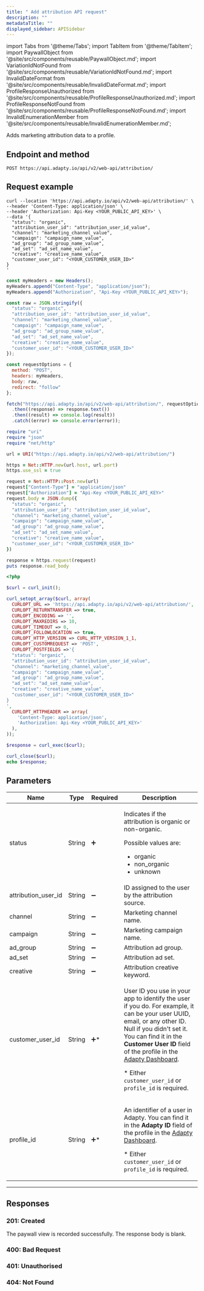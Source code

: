 ```yaml
---
title: " Add attribution API request"
description: ""
metadataTitle: ""
displayed_sidebar: APISidebar
---
```


import Tabs from '@theme/Tabs'; 
import TabItem from '@theme/TabItem'; 
import PaywallObject from '@site/src/components/reusable/PaywallObject.md';
import VariationIdNotFound from '@site/src/components/reusable/VariationIdNotFound.md';
import InvalidDateFormat from '@site/src/components/reusable/InvalidDateFormat.md';
import ProfileResponseUnauthorized from '@site/src/components/reusable/ProfileResponseUnauthorized.md';
import ProfileResponseNotFound from '@site/src/components/reusable/ProfileResponseNotFound.md';
import InvalidEnumerationMember from '@site/src/components/reusable/InvalidEnumerationMember.md';

Adds marketing attribution data to a profile.

## Endpoint and method

```text
POST https://api.adapty.io/api/v2/web-api/attribution/
```

## Request example

<Tabs> <TabItem value="shell" label="cURL" default>

```shell
curl --location 'https://api.adapty.io/api/v2/web-api/attribution/' \
--header 'Content-Type: application/json' \
--header 'Authorization: Api-Key <YOUR_PUBLIC_API_KEY>' \
--data '{
  "status": "organic",
  "attribution_user_id": "attribution_user_id_value",
  "channel": "marketing_channel_value",
  "campaign": "campaign_name_value",
  "ad_group": "ad_group_name_value",
  "ad_set": "ad_set_name_value",
  "creative": "creative_name_value",
  "customer_user_id": "<YOUR_CUSTOMER_USER_ID>"
}
'
```

</TabItem> 
<TabItem value="javascript" label="JavaScript" default>  

```javascript
const myHeaders = new Headers();
myHeaders.append("Content-Type", "application/json");
myHeaders.append("Authorization", "Api-Key <YOUR_PUBLIC_API_KEY>");

const raw = JSON.stringify({
  "status": "organic",
  "attribution_user_id": "attribution_user_id_value",
  "channel": "marketing_channel_value",
  "campaign": "campaign_name_value",
  "ad_group": "ad_group_name_value",
  "ad_set": "ad_set_name_value",
  "creative": "creative_name_value",
  "customer_user_id": "<YOUR_CUSTOMER_USER_ID>"
});

const requestOptions = {
  method: "POST",
  headers: myHeaders,
  body: raw,
  redirect: "follow"
};

fetch("https://api.adapty.io/api/v2/web-api/attribution/", requestOptions)
  .then((response) => response.text())
  .then((result) => console.log(result))
  .catch((error) => console.error(error));
```

</TabItem> 
<TabItem value="ruby" label="Ruby" default>  

```ruby
require "uri"
require "json"
require "net/http"

url = URI("https://api.adapty.io/api/v2/web-api/attribution/")

https = Net::HTTP.new(url.host, url.port)
https.use_ssl = true

request = Net::HTTP::Post.new(url)
request["Content-Type"] = "application/json"
request["Authorization"] = "Api-Key <YOUR_PUBLIC_API_KEY>"
request.body = JSON.dump({
  "status": "organic",
  "attribution_user_id": "attribution_user_id_value",
  "channel": "marketing_channel_value",
  "campaign": "campaign_name_value",
  "ad_group": "ad_group_name_value",
  "ad_set": "ad_set_name_value",
  "creative": "creative_name_value",
  "customer_user_id": "<YOUR_CUSTOMER_USER_ID>"
})

response = https.request(request)
puts response.read_body
```

</TabItem> 
<TabItem value="php" label="PHP" default>  

```php
<?php

$curl = curl_init();

curl_setopt_array($curl, array(
  CURLOPT_URL => 'https://api.adapty.io/api/v2/web-api/attribution/',
  CURLOPT_RETURNTRANSFER => true,
  CURLOPT_ENCODING => '',
  CURLOPT_MAXREDIRS => 10,
  CURLOPT_TIMEOUT => 0,
  CURLOPT_FOLLOWLOCATION => true,
  CURLOPT_HTTP_VERSION => CURL_HTTP_VERSION_1_1,
  CURLOPT_CUSTOMREQUEST => 'POST',
  CURLOPT_POSTFIELDS =>'{
  "status": "organic",
  "attribution_user_id": "attribution_user_id_value",
  "channel": "marketing_channel_value",
  "campaign": "campaign_name_value",
  "ad_group": "ad_group_name_value",
  "ad_set": "ad_set_name_value",
  "creative": "creative_name_value",
  "customer_user_id": "<YOUR_CUSTOMER_USER_ID>"
}
',
  CURLOPT_HTTPHEADER => array(
    'Content-Type: application/json',
    'Authorization: Api-Key <YOUR_PUBLIC_API_KEY>'
  ),
));

$response = curl_exec($curl);

curl_close($curl);
echo $response;
```

</TabItem> 
</Tabs>

## Parameters

| Name                | Type   | Required           | Description                                                  |
| ------------------- | ------ | ------------------ | ------------------------------------------------------------ |
| status              | String | :heavy_plus_sign:  | <p>Indicates if the attribution is organic or non-organic.</p><p>Possible values are:</p><ul><li> organic</li><li> non_organic</li><li> unknown</li></ul> |
| attribution_user_id | String | :heavy_minus_sign: | ID assigned to the user by the attribution source.           |
| channel             | String | :heavy_minus_sign: | Marketing channel name.                                      |
| campaign            | String | :heavy_minus_sign: | Marketing campaign name.                                     |
| ad_group            | String | :heavy_minus_sign: | Attribution ad group.                                        |
| ad_set              | String | :heavy_minus_sign: | Attribution ad set.                                          |
| creative            | String | :heavy_minus_sign: | Attribution creative keyword.                                |
| customer_user_id    | String | :heavy_plus_sign:* | <p>User ID you use in your app to identify the user if you do. For example, it can be your user UUID, email, or any other ID. Null if you didn't set it. You can find it in the **Customer User ID** field of the profile in the [Adapty Dashboard](https://app.adapty.io/profiles/users).</p><p>* Either `customer_user_id` or `profile_id` is required.</p> |
| profile_id          | String | :heavy_plus_sign:* | <p>An identifier of a user in Adapty.  You can find it in the **Adapty ID** field of the profile in the [Adapty Dashboard](https://app.adapty.io/profiles/users).</p><p>* Either `customer_user_id` or `profile_id` is required.</p> |

---

## Responses

### 201: Created

The paywall view is recorded successfully. The response body is blank.

### 400: Bad Request

<InvalidEnumerationMember />

### 401: Unauthorised

<ProfileResponseUnauthorized />

### 404: Not Found

<ProfileResponseNotFound />
